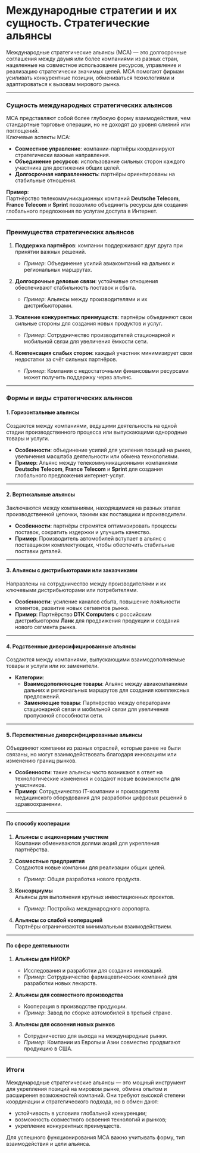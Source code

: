 # Международные стратегии и их сущность. Стратегические альянсы

Международные стратегические альянсы (МСА) — это долгосрочные соглашения между двумя или более компаниями из разных стран, нацеленные на совместное использование ресурсов, управление и реализацию стратегически значимых целей. МСА помогают фирмам усиливать конкурентные позиции, обмениваться технологиями и адаптироваться к вызовам мирового рынка.

---

### **Сущность международных стратегических альянсов**

МСА представляют собой более глубокую форму взаимодействия, чем стандартные торговые операции, но не доходят до уровня слияний или поглощений.  
Ключевые аспекты МСА:

- **Совместное управление**: компании-партнёры координируют стратегически важные направления.
- **Объединение ресурсов**: использование сильных сторон каждого участника для достижения общих целей.
- **Долгосрочная направленность**: партнёры ориентированы на стабильные отношения.

**Пример**:  
Партнёрство телекоммуникационных компаний **Deutsche Telecom**, **France Telecom** и **Sprint** позволило объединить ресурсы для создания глобального предложения по услугам доступа в Интернет.

---

### **Преимущества стратегических альянсов**

1. **Поддержка партнёров**: компании поддерживают друг друга при принятии важных решений.
    
    - _Пример_: Объединение усилий авиакомпаний на дальних и региональных маршрутах.
2. **Долгосрочные деловые связи**: устойчивые отношения обеспечивают стабильность поставок и сбыта.
    
    - _Пример_: Альянсы между производителями и их дистрибьюторами.
3. **Усиление конкурентных преимуществ**: партнёры объединяют свои сильные стороны для создания новых продуктов и услуг.
    
    - _Пример_: Сотрудничество производителей стационарной и мобильной связи для увеличения ёмкости сети.
4. **Компенсация слабых сторон**: каждый участник минимизирует свои недостатки за счёт сильных партнёров.
    
    - _Пример_: Компания с недостаточными финансовыми ресурсами может получить поддержку через альянс.

---

### **Формы и виды стратегических альянсов**

#### 1. **Горизонтальные альянсы**

Создаются между компаниями, ведущими деятельность на одной стадии производственного процесса или выпускающими однородные товары и услуги.

- **Особенности**: объединение усилий для усиления позиций на рынке, увеличения масштаба деятельности или обмена технологиями.
- **Пример**: Альянс между телекоммуникационными компаниями **Deutsche Telecom**, **France Telecom** и **Sprint** для создания глобального предложения интернет-услуг.

---

#### 2. **Вертикальные альянсы**

Заключаются между компаниями, находящимися на разных этапах производственной цепочки, такими как поставщики и производители.

- **Особенности**: партнёры стремятся оптимизировать процессы поставок, сократить издержки и улучшить качество.
- **Пример**: Производитель автомобилей вступает в альянс с поставщиком комплектующих, чтобы обеспечить стабильные поставки деталей.

---

#### 3. **Альянсы с дистрибьюторами или заказчиками**

Направлены на сотрудничество между производителями и их ключевыми дистрибьюторами или потребителями.

- **Особенности**: усиление каналов сбыта, повышение лояльности клиентов, развитие новых сегментов рынка.
- **Пример**: Партнёрство **DTK Computers** с российским дистрибьютором **Ланк** для продвижения продукции и создания нового сегмента рынка.

---

#### 4. **Родственные диверсифицированные альянсы**

Создаются между компаниями, выпускающими взаимодополняемые товары и услуги или их заменители.

- **Категории**:
    - **Взаимодополняющие товары**: Альянс между авиакомпаниями дальних и региональных маршрутов для создания комплексных предложений.
    - **Заменяющие товары**: Партнёрство между операторами стационарной связи и мобильной связи для увеличения пропускной способности сети.

---

#### 5. **Перспективные диверсифицированные альянсы**

Объединяют компании из разных отраслей, которые ранее не были связаны, но могут взаимодействовать благодаря инновациям или изменению границ рынков.

- **Особенности**: такие альянсы часто возникают в ответ на технологические изменения и создают новые возможности для участников.
- **Пример**: Сотрудничество IT-компании и производителя медицинского оборудования для разработки цифровых решений в здравоохранении.
---

#### **По способу кооперации**

1. **Альянсы с акционерным участием**  
    Компании обмениваются долями акций для укрепления партнёрства.
    
2. **Совместные предприятия**  
    Создаются новые компании для реализации общих целей.
    
    - _Пример_: Общая разработка нового продукта.
3. **Консорциумы**  
    Альянсы для выполнения крупных инвестиционных проектов.
    
    - _Пример_: Постройка международного аэропорта.
4. **Альянсы со слабой кооперацией**  
    Партнёры ограничиваются минимальным взаимодействием.
    

---

#### **По сфере деятельности**

1. **Альянсы для НИОКР**
    
    - Исследования и разработки для создания инноваций.
    - _Пример_: Сотрудничество фармацевтических компаний для разработки новых лекарств.
2. **Альянсы для совместного производства**
    
    - Кооперация в производстве продукции.
    - _Пример_: Завод по сборке автомобилей в третьей стране.
3. **Альянсы для освоения новых рынков**
    
    - Сотрудничество для выхода на международные рынки.
    - _Пример_: Компании из Европы и Азии совместно продвигают продукцию в США.

---

### **Итоги**

Международные стратегические альянсы — это мощный инструмент для укрепления позиций на мировом рынке, обмена опытом и расширения возможностей компаний. Они требуют высокой степени координации и стратегического подхода, но в обмен дают:

- устойчивость в условиях глобальной конкуренции;
- возможность совместного освоения технологий и рынков;
- укрепление конкурентных преимуществ.

Для успешного функционирования МСА важно учитывать форму, тип взаимодействия и цели альянса.
